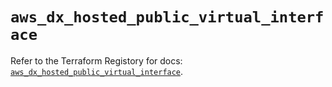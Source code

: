 # `aws_dx_hosted_public_virtual_interface`

Refer to the Terraform Registory for docs: [`aws_dx_hosted_public_virtual_interface`](https://registry.terraform.io/providers/hashicorp/aws/5.13.0/docs/resources/dx_hosted_public_virtual_interface).
